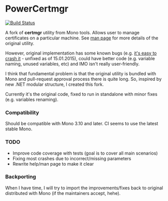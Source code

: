 # PowerCertmgr

[![Build Status](https://travis-ci.org/arthur-peka/PowerCertmgr.svg?branch=master)](https://travis-ci.org/arthur-peka/PowerCertmgr)

A fork of **certmgr** utility from Mono tools. Allows user to manage certificates on a particular machine.
See [man page](http://linux.die.net/man/1/certmgr) for more details of the original utility.

However, original implementation has some known bugs (e.g. [it's easy to crash it](https://bugzilla.xamarin.com/show_bug.cgi?id=3516) - unfixed as of 15.01.2015), could have better code (e.g. variable naming, unused variables, etc) and IMO isn't really
 user-friendly.

I think that fundamental problem is that the original utility is bundled with Mono and pull-request approval process
there is quite long. So, inspired by new .NET modular structure, I created this fork.

Currently it's the original code, fixed to run in standalone with minor fixes (e.g. variables renaming).

### Compatibility

Should be compatible with Mono 3.10 and later. CI seems to use the latest stable Mono.

### TODO

* Improve code coverage with tests (goal is to cover all main scenarios)
* Fixing most crashes due to incorrect/missing parameters
* Rewrite help/man page to make it clear

### Backporting

When I have time, I will try to import the improvements/fixes back to original distributed with Mono (if the maintainers accept, hehe).
